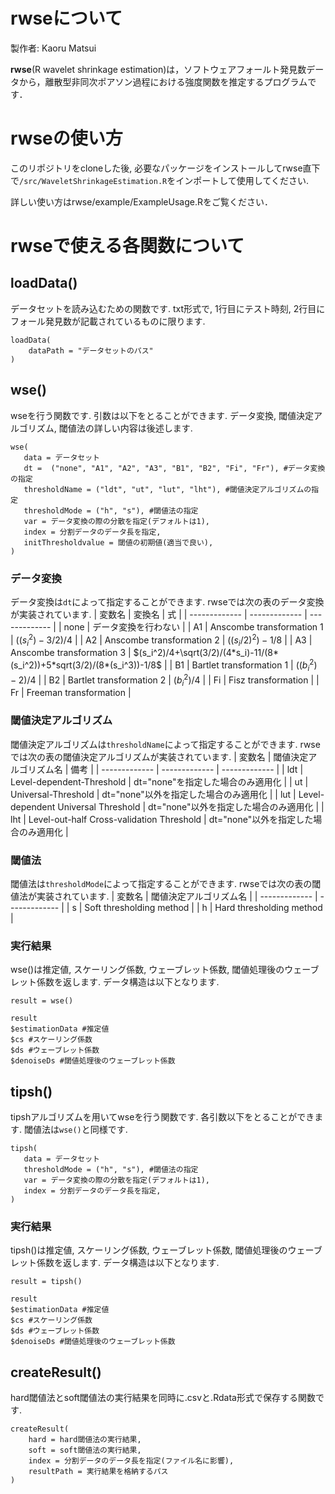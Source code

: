 # rwseについて

製作者: Kaoru Matsui

**rwse**(R wavelet shrinkage estimation)は，ソフトウェアフォールト発見数データから，離散型非同次ポアソン過程における強度関数を推定するプログラムです．

# rwseの使い方
このリポジトリをcloneした後, 必要なパッケージをインストールしてrwse直下で`/src/WaveletShrinkageEstimation.R`をインポートして使用してください.

詳しい使い方はrwse/example/ExampleUsage.Rをご覧ください．

# rwseで使える各関数について
## loadData()
データセットを読み込むための関数です. txt形式で, 1行目にテスト時刻, 2行目にフォール発見数が記載されているものに限ります.
```
loadData(
    dataPath = "データセットのパス"
)
```
## wse()
wseを行う関数です. 引数は以下をとることができます. データ変換, 閾値決定アルゴリズム, 閾値法の詳しい内容は後述します.
```
wse(
   data = データセット
   dt =  ("none", "A1", "A2", "A3", "B1", "B2", "Fi", "Fr"), #データ変換の指定
   thresholdName = ("ldt", "ut", "lut", "lht"), #閾値決定アルゴリズムの指定
   thresholdMode = ("h", "s"), #閾値法の指定
   var = データ変換の際の分散を指定(デフォルトは1),
   index = 分割データのデータ長を指定,
   initThresholdvalue = 閾値の初期値(適当で良い),
)
```
### データ変換
データ変換は`dt`によって指定することができます. rwseでは次の表のデータ変換が実装されています.
| 変数名 | 変換名 | 式 |
| ------------- | ------------- | ------------- |
| none  | データ変換を行わない  |
| A1  | Anscombe transformation 1  | $`((s_i^2)-3/2)/4`$  |
| A2  | Anscombe transformation 2  | $`((s_i/2)^2)-1/8`$  |
| A3  | Anscombe transformation 3  | $`(s_i^2)/4+\sqrt(3/2)/(4*s_i)-11/(8*(s_i^2))+5*sqrt(3/2)/(8*(s_i^3))-1/8`$  |
| B1  | Bartlet transformation 1  | $`((b_i^2)-2)/4`$  |
| B2  | Bartlet transformation 2  | $`(b_i^2)/4`$  |
| Fi  | Fisz transformation  |
| Fr  | Freeman transformation |

### 閾値決定アルゴリズム
閾値決定アルゴリズムは`thresholdName`によって指定することができます. rwseでは次の表の閾値決定アルゴリズムが実装されています.
| 変数名 | 閾値決定アルゴリズム名 | 備考 |
| ------------- | ------------- | ------------- |
| ldt | Level-dependent-Threshold | dt="none"を指定した場合のみ適用化 |
| ut | Universal-Threshold | dt="none"以外を指定した場合のみ適用化 |
| lut | Level-dependent Universal Threshold | dt="none"以外を指定した場合のみ適用化 |
| lht | Level-out-half Cross-validation Threshold | dt="none"以外を指定した場合のみ適用化 |

### 閾値法
閾値法は`thresholdMode`によって指定することができます. rwseでは次の表の閾値法が実装されています.
| 変数名 | 閾値決定アルゴリズム名 |
| ------------- | ------------- |
| s | Soft thresholding method |
| h | Hard thresholding method |

### 実行結果
wse()は推定値, スケーリング係数, ウェーブレット係数, 閾値処理後のウェーブレット係数を返します. データ構造は以下となります.
```
result = wse()

result
$estimationData #推定値
$cs #スケーリング係数
$ds #ウェーブレット係数
$denoiseDs #閾値処理後のウェーブレット係数
```

## tipsh()
tipshアルゴリズムを用いてwseを行う関数です. 各引数以下をとることができます. 閾値法は`wse()`と同様です.
```
tipsh(
   data = データセット
   thresholdMode = ("h", "s"), #閾値法の指定
   var = データ変換の際の分散を指定(デフォルトは1),
   index = 分割データのデータ長を指定,
)
```
### 実行結果
tipsh()は推定値, スケーリング係数, ウェーブレット係数, 閾値処理後のウェーブレット係数を返します. データ構造は以下となります.
```
result = tipsh()

result
$estimationData #推定値
$cs #スケーリング係数
$ds #ウェーブレット係数
$denoiseDs #閾値処理後のウェーブレット係数
```

## createResult()
hard閾値法とsoft閾値法の実行結果を同時に.csvと.Rdata形式で保存する関数です.
```
createResult(
    hard = hard閾値法の実行結果,
    soft = soft閾値法の実行結果,
    index = 分割データのデータ長を指定(ファイル名に影響),
    resultPath = 実行結果を格納するパス
)
```
